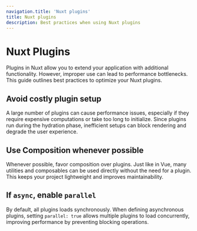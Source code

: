 ```yaml
---
navigation.title: 'Nuxt plugins'
title: Nuxt plugins
description: Best practices when using Nuxt plugins
---
```


# Nuxt Plugins

Plugins in Nuxt allow you to extend your application with additional functionality. However, improper use can lead to performance bottlenecks. This guide outlines best practices to optimize your Nuxt plugins.

## Avoid costly plugin setup

A large number of plugins can cause performance issues, especially if they require expensive computations or take too long to initialize. Since plugins run during the hydration phase, inefficient setups can block rendering and degrade the user experience.

## Use Composition whenever possible

Whenever possible, favor composition over plugins. Just like in Vue, many utilities and composables can be used directly without the need for a plugin. This keeps your project lightweight and improves maintainability.

## If `async`, enable `parallel`

By default, all plugins loads synchronously.
When defining asynchronous plugins, setting `parallel: true` allows multiple plugins to load concurrently, improving performance by preventing blocking operations.
